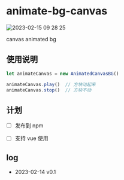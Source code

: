 # animate-bg-canvas

![2023-02-15 09 28 25](https://user-images.githubusercontent.com/12215982/218902518-8d78f061-98a2-491c-9136-80706fb01598.png)

canvas animated bg

## 使用说明

```js
let animateCanvas = new AnimatedCanvasBG()

animateCanvas.play()  // 方块动起来
animateCanvas.stop()  // 方块不动
```

## 计划
- [ ] 发布到 npm
- [ ] 支持 vue 使用


## log
- 2023-02-14 v0.1
